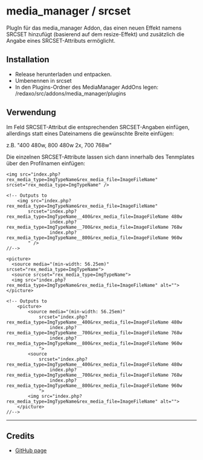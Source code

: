 media_manager / srcset
================

PlugIn für das media_manager Addon, das einen neuen Effekt namens SRCSET hinzufügt
(basierend auf dem resize-Effekt) und zusätzlich die Angabe eines SRCSET-Attributs
ermöglicht.

Installation
-------

* Release herunterladen und entpacken.
* Umbenennen in srcset
* In den Plugins-Ordner des MediaManager AddOns legen: /redaxo/src/addons/media_manager/plugins


Verwendung
-------
Im Feld SRCSET-Attribut die entsprechenden SRCSET-Angaben einfügen, allerdings statt eines Dateinamens die
gewünschte Breite einfügen:

z.B. "400 480w, 800 480w 2x, 700 768w"

Die einzelnen SRCSET-Attribute lassen sich dann innerhalb des Tenmplates über den Profilnamen einfügen:

    <img src="index.php?rex_media_type=ImgTypeName&rex_media_file=ImageFileName" srcset="rex_media_type=ImgTypeName" />

    <!-- Outputs to
        <img src="index.php?rex_media_type=ImgTypeName&rex_media_file=ImageFileName"
            srcset="index.php?rex_media_type=ImgTypeName__400&rex_media_file=ImageFileName 480w
                    index.php?rex_media_type=ImgTypeName__700&rex_media_file=ImageFileName 768w
                    index.php?rex_media_type=ImgTypeName__800&rex_media_file=ImageFileName 960w
            " />
    //-->

    <picture>
      <source media="(min-width: 56.25em)" srcset="rex_media_type=ImgTypeName">
      <source srcset="rex_media_type=ImgTypeName">
      <img src="index.php?rex_media_type=ImgTypeName&rex_media_file=ImageFileName" alt="">
    </picture>

    <!-- Outputs to
        <picture>
            <source media="(min-width: 56.25em)"
                srcset="index.php?rex_media_type=ImgTypeName__400&rex_media_file=ImageFileName 480w
                    index.php?rex_media_type=ImgTypeName__700&rex_media_file=ImageFileName 768w
                    index.php?rex_media_type=ImgTypeName__800&rex_media_file=ImageFileName 960w
                ">
            <source
                srcset="index.php?rex_media_type=ImgTypeName__400&rex_media_file=ImageFileName 480w
                    index.php?rex_media_type=ImgTypeName__700&rex_media_file=ImageFileName 768w
                    index.php?rex_media_type=ImgTypeName__800&rex_media_file=ImageFileName 960w
                ">
            <img src="index.php?rex_media_type=ImgTypeName&rex_media_file=ImageFileName" alt="">
        </picture>
    //-->

---
Credits
-------
* [GitHub page](https://github.com/FriendsOfREDAXO/media_manager_srcset)
